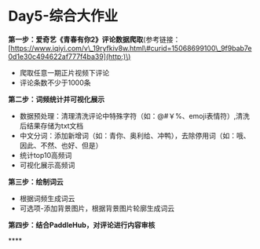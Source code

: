 # Day5-综合大作业

**第一步：爱奇艺《青春有你2》评论数据爬取**\(参考链接：[https://www.iqiyi.com/v\_19ryfkiv8w.html\#curid=15068699100\_9f9bab7e0d1e30c494622af777f4ba39](http:)\)

* 爬取任意一期正片视频下评论
* 评论条数不少于1000条

**第二步：词频统计并可视化展示**

* 数据预处理：清理清洗评论中特殊字符（如：@\#￥%、emoji表情符）,清洗后结果存储为txt文档
* 中文分词：添加新增词（如：青你、奥利给、冲鸭），去除停用词（如：哦、因此、不然、也好、但是）
* 统计top10高频词
* 可视化展示高频词

**第三步：绘制词云**

* 根据词频生成词云
* 可选项-添加背景图片，根据背景图片轮廓生成词云

**第四步：结合PaddleHub，对评论进行内容审核**

\*\*\*\*

